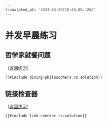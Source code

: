 ```yaml
---
translated_at: '2024-03-26T10:48:09.426Z'
---
```


# 并发早晨练习

## 哲学家就餐问题

（[返回练习](dining-philosophers.md)）

```rust
{{#include dining-philosophers.rs:solution}}
```

## 链接检查器

（[返回练习](link-checker.md)）

```rust,compile_fail
{{#include link-checker.rs:solution}}
```
